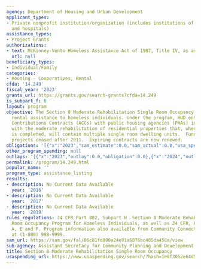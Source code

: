 ```yaml
---
agency: Department of Housing and Urban Development
applicant_types:
- Private nonprofit institution/organization (includes institutions of higher education
  and hospitals)
assistance_types:
- Project Grants
authorizations:
- text: McKinney-Vento Homeless Assistance Act of 1987, Title IV, as amended.
  url: null
beneficiary_types:
- Individual/Family
categories:
- Housing - Cooperatives, Rental
cfda: '14.249'
fiscal_year: '2023'
grants_url: https://grants.gov/search-grants?cfda=14.249
is_subpart_f: 0
layout: program
objective: The Section 8 Moderate Rehabilitation Single Room Occupancy Program provides
  rental assistance to homeless individuals. Under the program, HUD entered into Annual
  Contributions Contracts (ACCs) with public housing agencies (PHAs) in connection
  with the moderate rehabilitation of residential properties that, when rehabilitation
  is completed, will contain multiple single room dwelling units.  Funding for new
  projects ceased after 2011.  Expiring contracts are now renewed.
obligations: '[{"x":"2023","sam_estimate":0.0,"sam_actual":0.0,"usa_spending_actual":64836067.0},{"x":"2024","sam_estimate":0.0,"sam_actual":0.0,"usa_spending_actual":67118327.0},{"x":"2025","sam_estimate":0.0,"sam_actual":0.0,"usa_spending_actual":0.0}]'
other_program_spending: null
outlays: '[{"x":"2023","outlay":0.0,"obligation":0.0},{"x":"2024","outlay":0.0,"obligation":-19747.0},{"x":"2025","outlay":0.0,"obligation":0.0}]'
permalink: /program/14.249.html
popular_name: ''
program_type: assistance_listing
results:
- description: No Current Data Available
  year: '2016'
- description: No Current Data Available
  year: '2017'
- description: No Current Data Available
  year: '2019'
rules_regulations: 24 CFR Part 882, Subpart H  Section 8 Moderate Rehabilitation Single
  Room Occupancy Program for Homeless Individuals, as well as 24 CFR, Part 5, Subparts
  A, E and F. Program information also available from Community Connections at HUD
  at (1-800) 998-9999.
sam_url: https://sam.gov/fal/86c81fd800a24e91a6876bc405da458a/view
sub-agency: Assistant Secretary for Community Planning and Development
title: Section 8 Moderate Rehabilitation Single Room Occupancy
usaspending_url: https://www.usaspending.gov/search/?hash=1e8f3052e64d500b5260ac279ccfa685
---
```

